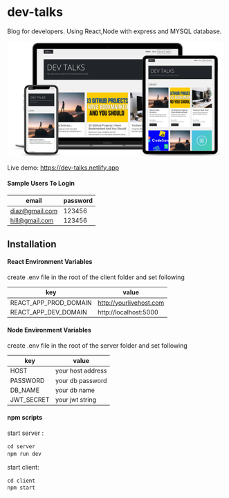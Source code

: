 # dev-talks
Blog for developers. Using React,Node with express and MYSQL database. <br />  
<img src="client/public/dev-talks.png" width="500px"/>

Live demo:
 https://dev-talks.netlify.app
 
 
 #### Sample Users To Login
email | password
------------ | -------------
diaz@gmail.com | 123456
hill@gmail.com | 123456


## Installation

#### React Environment Variables
create .env file in the root of the client folder and set following

key | value
------------ | -------------
REACT_APP_PROD_DOMAIN | http://yourlivehost.com
REACT_APP_DEV_DOMAIN | http://localhost:5000 


####  Node Environment Variables
create .env file in the root of the server folder and set following

key | value
------------ | -------------
HOST | your host address
PASSWORD | your db password
DB_NAME | your db name
JWT_SECRET | your jwt string


#### npm scripts<br>
start server :

```diff
cd server
npm run dev
```
start  client:

```diff
cd client
npm start
```




